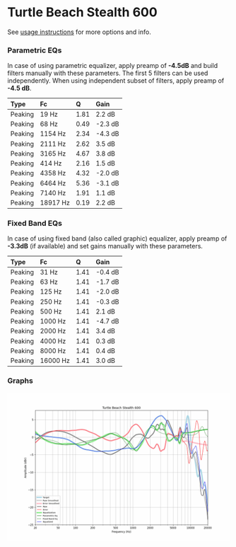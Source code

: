 # Turtle Beach Stealth 600
See [usage instructions](https://github.com/jaakkopasanen/AutoEq#usage) for more options and info.

### Parametric EQs
In case of using parametric equalizer, apply preamp of **-4.5dB** and build filters manually
with these parameters. The first 5 filters can be used independently.
When using independent subset of filters, apply preamp of **-4.5 dB**.

| Type    | Fc       |    Q | Gain    |
|:--------|:---------|:-----|:--------|
| Peaking | 19 Hz    | 1.81 | 2.2 dB  |
| Peaking | 68 Hz    | 0.49 | -2.3 dB |
| Peaking | 1154 Hz  | 2.34 | -4.3 dB |
| Peaking | 2111 Hz  | 2.62 | 3.5 dB  |
| Peaking | 3165 Hz  | 4.67 | 3.8 dB  |
| Peaking | 414 Hz   | 2.16 | 1.5 dB  |
| Peaking | 4358 Hz  | 4.32 | -2.0 dB |
| Peaking | 6464 Hz  | 5.36 | -3.1 dB |
| Peaking | 7140 Hz  | 1.91 | 1.1 dB  |
| Peaking | 18917 Hz | 0.19 | 2.2 dB  |

### Fixed Band EQs
In case of using fixed band (also called graphic) equalizer, apply preamp of **-3.3dB**
(if available) and set gains manually with these parameters.

| Type    | Fc       |    Q | Gain    |
|:--------|:---------|:-----|:--------|
| Peaking | 31 Hz    | 1.41 | -0.4 dB |
| Peaking | 63 Hz    | 1.41 | -1.7 dB |
| Peaking | 125 Hz   | 1.41 | -2.0 dB |
| Peaking | 250 Hz   | 1.41 | -0.3 dB |
| Peaking | 500 Hz   | 1.41 | 2.1 dB  |
| Peaking | 1000 Hz  | 1.41 | -4.7 dB |
| Peaking | 2000 Hz  | 1.41 | 3.4 dB  |
| Peaking | 4000 Hz  | 1.41 | 0.3 dB  |
| Peaking | 8000 Hz  | 1.41 | 0.4 dB  |
| Peaking | 16000 Hz | 1.41 | 3.0 dB  |

### Graphs
![](./Turtle%20Beach%20Stealth%20600.png)